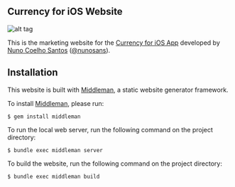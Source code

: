 ## Currency for iOS Website

![alt tag](http://i.imgur.com/MgCOzHu.jpg)

This is the marketing website for the [Currency for iOS App](https://itunes.apple.com/app/currency-simple-currency-calculator/id1109685198?mt=8) developed by [Nuno Coelho Santos](http://nunocoelhosantos.com/) ([@nunosans](http://github.com/nunosans)).

## Installation

This website is built with [Middleman](https://middlemanapp.com), a static website generator framework.

To install [Middleman](https://middlemanapp.com), please run:
```
$ gem install middleman
```

To run the local web server, run the following command on the project directory:
```
$ bundle exec middleman server
```

To build the website, run the following command on the project directory:
```
$ bundle exec middleman build
```
